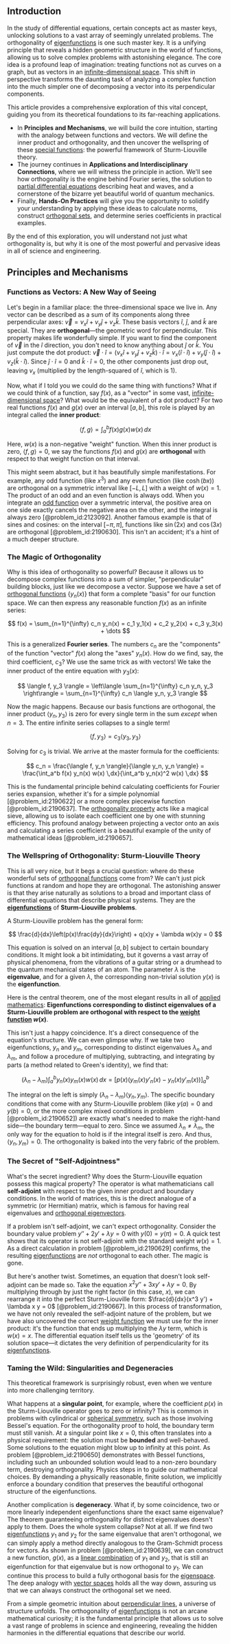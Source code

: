## Introduction
In the study of differential equations, certain concepts act as master keys, unlocking solutions to a vast array of seemingly unrelated problems. The orthogonality of [eigenfunctions](@article_id:154211) is one such master key. It is a unifying principle that reveals a hidden geometric structure in the world of functions, allowing us to solve complex problems with astonishing elegance. The core idea is a profound leap of imagination: treating functions not as curves on a graph, but as vectors in an [infinite-dimensional space](@article_id:138297). This shift in perspective transforms the daunting task of analyzing a complex function into the much simpler one of decomposing a vector into its perpendicular components.

This article provides a comprehensive exploration of this vital concept, guiding you from its theoretical foundations to its far-reaching applications.

*   In **Principles and Mechanisms**, we will build the core intuition, starting with the analogy between functions and vectors. We will define the inner product and orthogonality, and then uncover the wellspring of these [special functions](@article_id:142740): the powerful framework of Sturm-Liouville theory.
*   The journey continues in **Applications and Interdisciplinary Connections**, where we will witness the principle in action. We'll see how orthogonality is the engine behind Fourier series, the solution to [partial differential equations](@article_id:142640) describing heat and waves, and a cornerstone of the bizarre yet beautiful world of quantum mechanics.
*   Finally, **Hands-On Practices** will give you the opportunity to solidify your understanding by applying these ideas to calculate norms, construct [orthogonal sets](@article_id:267761), and determine series coefficients in practical examples.

By the end of this exploration, you will understand not just what orthogonality is, but why it is one of the most powerful and pervasive ideas in all of science and engineering.

## Principles and Mechanisms

### Functions as Vectors: A New Way of Seeing

Let's begin in a familiar place: the three-dimensional space we live in. Any vector can be described as a sum of its components along three perpendicular axes: $\vec{v} = v_x \hat{i} + v_y \hat{j} + v_z \hat{k}$. These basis vectors $\hat{i}$, $\hat{j}$, and $\hat{k}$ are special. They are **orthogonal**—the geometric word for perpendicular. This property makes life wonderfully simple. If you want to find the component of $\vec{v}$ in the $\hat{i}$ direction, you don't need to know anything about $\hat{j}$ or $\hat{k}$. You just compute the dot product: $\vec{v} \cdot \hat{i} = (v_x \hat{i} + v_y \hat{j} + v_z \hat{k}) \cdot \hat{i} = v_x (\hat{i} \cdot \hat{i}) + v_y (\hat{j} \cdot \hat{i}) + v_z (\hat{k} \cdot \hat{i})$. Since $\hat{j} \cdot \hat{i} = 0$ and $\hat{k} \cdot \hat{i} = 0$, the other components just drop out, leaving $v_x$ (multiplied by the length-squared of $\hat{i}$, which is 1).

Now, what if I told you we could do the same thing with functions? What if we could think of a function, say $f(x)$, as a "vector" in some vast, [infinite-dimensional space](@article_id:138297)? What would be the equivalent of a dot product? For two real functions $f(x)$ and $g(x)$ over an interval $[a, b]$, this role is played by an integral called the **inner product**:

$$
\langle f, g \rangle = \int_a^b f(x)g(x)w(x)\,dx
$$

Here, $w(x)$ is a non-negative "weight" function. When this inner product is zero, $\langle f, g \rangle = 0$, we say the functions $f(x)$ and $g(x)$ are **orthogonal** with respect to that weight function on that interval.

This might seem abstract, but it has beautifully simple manifestations. For example, any odd function (like $x^3$) and any even function (like $\cosh(bx)$) are orthogonal on a symmetric interval like $[-L, L]$ with a weight of $w(x)=1$. The product of an odd and an even function is always odd. When you integrate an [odd function](@article_id:175446) over a symmetric interval, the positive area on one side exactly cancels the negative area on the other, and the integral is always zero [@problem_id:2123092]. Another famous example is that of sines and cosines: on the interval $[-\pi, \pi]$, functions like $\sin(2x)$ and $\cos(3x)$ are orthogonal [@problem_id:2190630]. This isn't an accident; it's a hint of a much deeper structure.

### The Magic of Orthogonality

Why is this idea of orthogonality so powerful? Because it allows us to decompose complex functions into a sum of simpler, "perpendicular" building blocks, just like we decompose a vector. Suppose we have a set of [orthogonal functions](@article_id:160442) $\{y_n(x)\}$ that form a complete "basis" for our function space. We can then express any reasonable function $f(x)$ as an infinite series:

$$
f(x) = \sum_{n=1}^{\infty} c_n y_n(x) = c_1 y_1(x) + c_2 y_2(x) + c_3 y_3(x) + \dots
$$

This is a generalized **Fourier series**. The numbers $c_n$ are the "components" of the function "vector" $f(x)$ along the "axes" $y_n(x)$. How do we find, say, the third coefficient, $c_3$? We use the same trick as with vectors! We take the inner product of the entire equation with $y_3(x)$:

$$
\langle f, y_3 \rangle = \left\langle \sum_{n=1}^{\infty} c_n y_n, y_3 \right\rangle = \sum_{n=1}^{\infty} c_n \langle y_n, y_3 \rangle
$$

Now the magic happens. Because our basis functions are orthogonal, the inner product $\langle y_n, y_3 \rangle$ is zero for every single term in the sum *except* when $n=3$. The entire infinite series collapses to a single term!

$$
\langle f, y_3 \rangle = c_3 \langle y_3, y_3 \rangle
$$

Solving for $c_3$ is trivial. We arrive at the master formula for the coefficients:

$$
c_n = \frac{\langle f, y_n \rangle}{\langle y_n, y_n \rangle} = \frac{\int_a^b f(x) y_n(x) w(x) \,dx}{\int_a^b y_n(x)^2 w(x) \,dx}
$$

This is the fundamental principle behind calculating coefficients for Fourier series expansion, whether it's for a simple polynomial [@problem_id:2190622] or a more complex piecewise function [@problem_id:2190637]. The [orthogonality property](@article_id:267513) acts like a magical sieve, allowing us to isolate each coefficient one by one with stunning efficiency. This profound analogy between projecting a vector onto an axis and calculating a series coefficient is a beautiful example of the unity of mathematical ideas [@problem_id:2190657].

### The Wellspring of Orthogonality: Sturm-Liouville Theory

This is all very nice, but it begs a crucial question: where do these wonderful sets of [orthogonal functions](@article_id:160442) come from? We can't just pick functions at random and hope they are orthogonal. The astonishing answer is that they arise naturally as solutions to a broad and important class of differential equations that describe physical systems. They are the **[eigenfunctions](@article_id:154211)** of **Sturm-Liouville problems**.

A Sturm-Liouville problem has the general form:

$$
\frac{d}{dx}\left(p(x)\frac{dy}{dx}\right) + q(x)y + \lambda w(x)y = 0
$$

This equation is solved on an interval $[a, b]$ subject to certain boundary conditions. It might look a bit intimidating, but it governs a vast array of physical phenomena, from the vibrations of a guitar string or a drumhead to the quantum mechanical states of an atom. The parameter $\lambda$ is the **eigenvalue**, and for a given $\lambda$, the corresponding non-trivial solution $y(x)$ is the **eigenfunction**.

Here is the central theorem, one of the most elegant results in all of [applied mathematics](@article_id:169789): **Eigenfunctions corresponding to distinct eigenvalues of a Sturm-Liouville problem are orthogonal with respect to the [weight function](@article_id:175542) $w(x)$**.

This isn't just a happy coincidence. It's a direct consequence of the equation's structure. We can even glimpse why. If we take two eigenfunctions, $y_n$ and $y_m$, corresponding to distinct eigenvalues $\lambda_n$ and $\lambda_m$, and follow a procedure of multiplying, subtracting, and integrating by parts (a method related to Green's identity), we find that:

$$
(\lambda_n - \lambda_m) \int_a^b y_n(x) y_m(x) w(x)\,dx = \left[ p(x) \left( y_m(x)y'_n(x) - y_n(x)y'_m(x) \right) \right]_a^b
$$

The integral on the left is simply $(\lambda_n - \lambda_m) \langle y_n, y_m \rangle$. The specific boundary conditions that come with any Sturm-Liouville problem (like $y(a)=0$ and $y(b)=0$, or the more complex mixed conditions in problem [@problem_id:2190652]) are exactly what's needed to make the right-hand side—the boundary term—equal to zero. Since we assumed $\lambda_n \neq \lambda_m$, the only way for the equation to hold is if the integral itself is zero. And thus, $\langle y_n, y_m \rangle = 0$. The orthogonality is baked into the very fabric of the problem.

### The Secret of "Self-Adjointness"

What's the secret ingredient? Why does the Sturm-Liouville equation possess this magical property? The operator is what mathematicians call **self-adjoint** with respect to the given inner product and boundary conditions. In the world of matrices, this is the direct analogue of a symmetric (or Hermitian) matrix, which is famous for having real eigenvalues and [orthogonal eigenvectors](@article_id:155028).

If a problem isn't self-adjoint, we can't expect orthogonality. Consider the boundary value problem $y''+2y'+\lambda y=0$ with $y(0)=y(\pi)=0$. A quick test shows that its operator is not self-adjoint with the standard weight $w(x)=1$. As a direct calculation in problem [@problem_id:2190629] confirms, the resulting [eigenfunctions](@article_id:154211) are *not* orthogonal to each other. The magic is gone.

But here's another twist. Sometimes, an equation that doesn't look self-adjoint can be made so. Take the equation $x^2 y'' + 3x y' + \lambda y = 0$. By multiplying through by just the right factor (in this case, $x$), we can rearrange it into the perfect Sturm-Liouville form: $\frac{d}{dx}(x^3 y') + \lambda x y = 0$ [@problem_id:2190667]. In this process of transformation, we have not only revealed the self-adjoint nature of the problem, but we have also uncovered the correct [weight function](@article_id:175542) we must use for the inner product: it's the function that ends up multiplying the $\lambda y$ term, which is $w(x) = x$. The differential equation itself tells us the 'geometry' of its solution space—it dictates the very definition of perpendicularity for its [eigenfunctions](@article_id:154211).

### Taming the Wild: Singularities and Degeneracies

This theoretical framework is surprisingly robust, even when we venture into more challenging territory.

What happens at a **singular point**, for example, where the coefficient $p(x)$ in the Sturm-Liouville operator goes to zero or infinity? This is common in problems with cylindrical or [spherical symmetry](@article_id:272358), such as those involving Bessel's equation. For the orthogonality proof to hold, the boundary term must still vanish. At a singular point like $x=0$, this often translates into a physical requirement: the solution must be **bounded** and well-behaved. Some solutions to the equation might blow up to infinity at this point. As problem [@problem_id:2190650] demonstrates with Bessel functions, including such an unbounded solution would lead to a non-zero boundary term, destroying orthogonality. Physics steps in to guide our mathematical choices. By demanding a physically reasonable, finite solution, we implicitly enforce a boundary condition that preserves the beautiful orthogonal structure of the eigenfunctions.

Another complication is **degeneracy**. What if, by some coincidence, two or more linearly independent eigenfunctions share the exact same eigenvalue? The theorem guaranteeing orthogonality for distinct eigenvalues doesn't apply to them. Does the whole system collapse? Not at all. If we find two [eigenfunctions](@article_id:154211) $y_1$ and $y_2$ for the same eigenvalue that aren't orthogonal, we can simply apply a method directly analogous to the Gram-Schmidt process for vectors. As shown in problem [@problem_id:2190639], we can construct a new function, $g(x)$, as a [linear combination](@article_id:154597) of $y_1$ and $y_2$, that is still an eigenfunction for that eigenvalue but is now orthogonal to $y_1$. We can continue this process to build a fully orthogonal basis for the [eigenspace](@article_id:150096). The deep analogy with [vector spaces](@article_id:136343) holds all the way down, assuring us that we can always construct the orthogonal set we need.

From a simple geometric intuition about [perpendicular lines](@article_id:173653), a universe of structure unfolds. The orthogonality of [eigenfunctions](@article_id:154211) is not an arcane mathematical curiosity; it is the fundamental principle that allows us to solve a vast range of problems in science and engineering, revealing the hidden harmonies in the differential equations that describe our world.